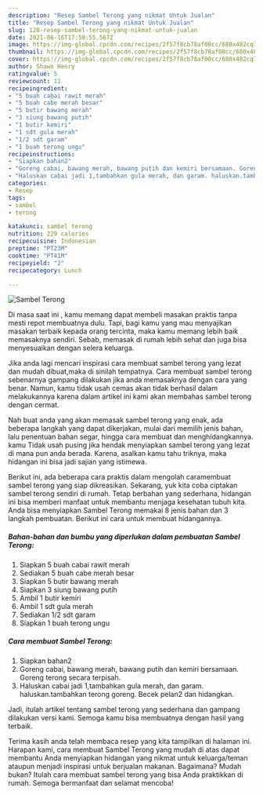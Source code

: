 ```yaml
---
description: "Resep Sambel Terong yang nikmat Untuk Jualan"
title: "Resep Sambel Terong yang nikmat Untuk Jualan"
slug: 128-resep-sambel-terong-yang-nikmat-untuk-jualan
date: 2021-06-16T17:50:55.567Z
image: https://img-global.cpcdn.com/recipes/2f57f8cb78af00cc/680x482cq70/sambel-terong-foto-resep-utama.jpg
thumbnail: https://img-global.cpcdn.com/recipes/2f57f8cb78af00cc/680x482cq70/sambel-terong-foto-resep-utama.jpg
cover: https://img-global.cpcdn.com/recipes/2f57f8cb78af00cc/680x482cq70/sambel-terong-foto-resep-utama.jpg
author: Shawn Henry
ratingvalue: 5
reviewcount: 11
recipeingredient:
- "5 buah cabai rawit merah"
- "5 buah cabe merah besar"
- "5 butir bawang merah"
- "3 siung bawang putih"
- "1 butir kemiri"
- "1 sdt gula merah"
- "1/2 sdt garam"
- "1 buah terong ungu"
recipeinstructions:
- "Siapkan bahan2"
- "Goreng cabai, bawang merah, bawang putih dan kemiri bersamaan. Goreng terong secara terpisah."
- "Haluskan cabai jadi 1,tambahkan gula merah, dan garam. haluskan.tambahkan terong goreng. Becek pelan2 dan hidangkan."
categories:
- Resep
tags:
- sambel
- terong

katakunci: sambel terong 
nutrition: 229 calories
recipecuisine: Indonesian
preptime: "PT23M"
cooktime: "PT41M"
recipeyield: "2"
recipecategory: Lunch

---
```



![Sambel Terong](https://img-global.cpcdn.com/recipes/2f57f8cb78af00cc/680x482cq70/sambel-terong-foto-resep-utama.jpg)

Di masa  saat ini , kamu memang dapat membeli masakan praktis tanpa mesti repot membuatnya dulu. Tapi, bagi kamu yang mau menyajikan masakan terbaik kepada orang tercinta, maka kamu memang lebih baik memasaknya sendiri. Sebab, memasak di rumah lebih sehat dan juga bisa menyesuaikan dengan selera keluarga.

Jika anda lagi mencari inspirasi cara membuat sambel terong yang lezat dan mudah dibuat,maka di sinilah tempatnya. Cara membuat sambel terong  sebenarnya gampang dilakukan jika anda memasaknya dengan cara yang benar. Namun, kamu tidak usah cemas akan tidak berhasil dalam melakukannya 
karena dalam artikel ini kami akan membahas sambel terong dengan cermat.  



Nah buat anda yang akan memasak sambel terong yang enak, ada beberapa langkah yang dapat dikerjakan, mulai dari memilih jenis bahan, lalu penentuan bahan segar, hingga cara membuat dan menghidangkannya. kamu Tidak usah pusing jika hendak menyiapkan sambel terong yang lezat di mana pun anda berada. Karena, asalkan kamu  tahu triknya, maka hidangan ini bisa jadi sajian yang istimewa.

Berikut ini, ada beberapa cara praktis  dalam mengolah caramembuat sambel terong yang siap dikreasikan. Sekarang, yuk kita coba ciptakan sambel terong sendiri di rumah. Tetap berbahan yang sederhana, hidangan ini bisa memberi manfaat untuk membantu menjaga kesehatan tubuh kita. Anda bisa menyiapkan Sambel Terong memakai 8 jenis bahan dan 3 langkah pembuatan. Berikut ini cara untuk membuat hidangannya.

<!--inarticleads1-->

##### Bahan-bahan dan bumbu yang diperlukan dalam pembuatan Sambel Terong:

1. Siapkan 5 buah cabai rawit merah
1. Sediakan 5 buah cabe merah besar
1. Siapkan 5 butir bawang merah
1. Siapkan 3 siung bawang putih
1. Ambil 1 butir kemiri
1. Ambil 1 sdt gula merah
1. Sediakan 1/2 sdt garam
1. Siapkan 1 buah terong ungu




<!--inarticleads2-->

##### Cara membuat Sambel Terong:

1. Siapkan bahan2
1. Goreng cabai, bawang merah, bawang putih dan kemiri bersamaan. Goreng terong secara terpisah.
1. Haluskan cabai jadi 1,tambahkan gula merah, dan garam. haluskan.tambahkan terong goreng. Becek pelan2 dan hidangkan.




Jadi, itulah artikel tentang  sambel terong  yang sederhana dan gampang dilakukan versi kami. Semoga kamu bisa membuatnya dengan hasil yang terbaik. 

Terima kasih anda telah membaca resep yang kita tampilkan di halaman ini. Harapan kami, cara membuat  Sambel Terong yang mudah di atas dapat membantu Anda menyiapkan hidangan yang nikmat untuk keluarga/teman ataupun menjadi inspirasi untuk berjualan makanan. Bagaimana? Mudah bukan? Itulah cara membuat sambel terong yang bisa Anda praktikkan di rumah. Semoga bermanfaat dan selamat mencoba!

